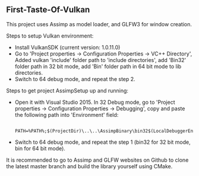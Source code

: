 ## First-Taste-Of-Vulkan

This project uses Assimp as model loader, and GLFW3 for window creation.

Steps to setup Vulkan environment:
* Install VulkanSDK (current version: 1.0.11.0)
* Go to 'Project properties -> Configuration Properties -> VC++ Directory', Added vulkan 'include' folder path to 'include directories', add 'Bin32' folder path in 32 bit mode, add 'Bin' folder path in 64 bit mode to lib directories.
* Switch to 64 debug mode, and repeat the step 2.


Steps to get project AssimpSetup up and running:
* Open it with Visual Studio 2015. In 32 Debug mode, go to 'Project properties -> Configuration Properties -> Debugging', copy and paste the following path into 'Environment' field:

            PATH=%PATH%;$(ProjectDir)\..\..\AssimpBinary\bin32$(LocalDebuggerEnvironment)

* Switch to 64 debug mode, and repeat the step 1 (bin32 for 32 bit mode, bin for 64 bit mode).

It is recommended to go to Assimp and GLFW websites on Github to clone the latest master branch and build the library yourself using CMake.
